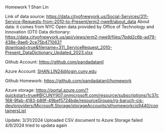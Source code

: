 Homework 1 Shan Lin

Link of data source: 
https://data.cityofnewyork.us/Social-Services/311-Service-Requests-from-2010-to-Present/erm2-nwe9/about_data
About data: 
it comes from NYC Open data provided by Office of Technology and Innovation (OTI)
Data dictionary: 
https://data.cityofnewyork.us/api/views/erm2-nwe9/files/7bdd2c6b-ad79-438e-9ae6-2ce75b471063?download=true&filename=311_ServiceRequest_2010-Present_DataDictionary_Updated_2023.xlsx

Github Account:
https://github.com/pandadatanil

Azure Account:
SHAN.LIN24@login.cuny.edu

Github Homework:
https://github.com/pandadatanil/homework

Azure storage:
https://portal.azure.com/?quickstart=true#@CUNY907.onmicrosoft.com/resource/subscriptions/1c37c168-9fab-4183-b89f-49bef5724bde/resourceGroups/rg-baruch-cis-dev/providers/Microsoft.Storage/storageAccounts/sthomeworkcis9440/containersList

Update:
3/31/2024 Uploaded CSV document to Azure Storage failed
4/6/2024 tried to updata again
